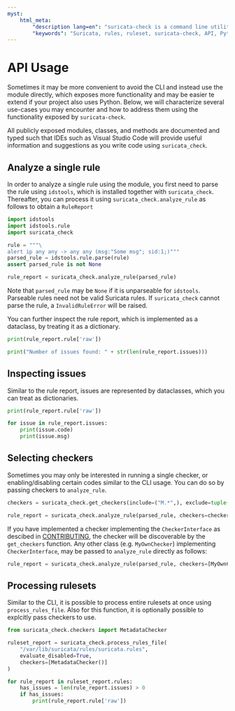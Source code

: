 ```yaml
---
myst:
    html_meta:
        "description lang=en": "suricata-check is a command line utility to provide feedback on Suricata rules to by detecting issues through static analysis."
        "keywords": "Suricata, rules, ruleset, suricata-check, API, Python"
---
```

# API Usage

Sometimes it may be more convenient to avoid the CLI and instead use the module directly, which exposes more functionality and may be easier te extend if your project also uses Python. Below, we will characterize several use-cases you may encounter and how to address them using the functionality exposed by `suricata-check`.

All publicly exposed modules, classes, and methods are documented and typed such that IDEs such as Visual Studio Code will provide useful information and suggestions as you write code using `suricata_check`.

## Analyze a single rule

In order to analyze a single rule using the module, you first need to parse the rule using `idstools`, which is installed together with `suricata_check`.
Thereafter, you can process it using `suricata_check.analyze_rule` as follows to obtain a `RuleReport`

```python
import idstools
import idstools.rule
import suricata_check

rule = """\
alert ip any any -> any any (msg:"Some msg"; sid:1;)"""
parsed_rule = idstools.rule.parse(rule)
assert parsed_rule is not None

rule_report = suricata_check.analyze_rule(parsed_rule)
```

Note that `parsed_rule` may be `None` if it is unparseable for `idstools`. Parseable rules need not be valid Suricata rules. If `suricata_check` cannot parse the rule, a `InvalidRuleError` will be raised.

You can further inspect the rule report, which is implemented as a dataclass, by treating it as a dictionary.

```python
print(rule_report.rule['raw'])

print("Number of issues found: " + str(len(rule_report.issues)))

```

## Inspecting issues

Similar to the rule report, issues are represented by dataclasses, which you can treat as dictionaries.

```python
print(rule_report.rule['raw'])

for issue in rule_report.issues:
    print(issue.code)
    print(issue.msg)

```

## Selecting checkers

Sometimes you may only be interested in running a single checker, or enabling/disabling certain codes similar to the CLI usage. You can do so by passing checkers to `analyze_rule`.

```python
checkers = suricata_check.get_checkers(include=("M.*",), exclude=tuple())

rule_report = suricata_check.analyze_rule(parsed_rule, checkers=checkers)
```

If you have implemented a checker implementing the `CheckerInterface` as descibed in [CONTRIBUTING](./contributing.md), the checker will be discoverable by the `get_checkers` function. Any other class (e.g. `MyOwnChecker`) implementing `CheckerInterface`, may be passed to `analyze_rule` directly as follows:

```python
rule_report = suricata_check.analyze_rule(parsed_rule, checkers=[MyOwnChecker()])
```

## Processing rulesets

Similar to the CLI, it is possible to process entire rulesets at once using `process_rules_file`. Also for this function, it is optionally possible to explcitly pass checkers to use.

```python
from suricata_check.checkers import MetadataChecker

ruleset_report = suricata_check.process_rules_file(
    "/var/lib/suricata/rules/suricata.rules", 
    evaluate_disabled=True, 
    checkers=[MetadataChecker()]
)

for rule_report in ruleset_report.rules:
    has_issues = len(rule_report.issues) > 0
    if has_issues:
        print(rule_report.rule['raw'])
```